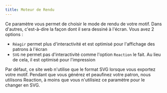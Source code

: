 ```yaml
---
title: Moteur de Rendu
---
```


Ce paramètre vous permet de choisir le mode de rendu de votre motif. Dans d'autres, c'est-à-dire la façon dont il sera dessiné à l'écran.  Vous avez 2 options :

- `Réagir` permet plus d'interactivité et est optimisé pour l'affichage des patrons à l'écran
- `SVG` ne permet pas d'interactivité comme l'option `Reaction` le fait. Au lieu de cela, il est optimisé pour l'impression

Par défaut, ce site web n'utilise que le format SVG lorsque vous exportez votre motif. Pendant que vous générez et peaufinez votre patron, nous utilisons Reaction, à moins que vous n'utilisiez ce paramètre pour le changer en SVG.


